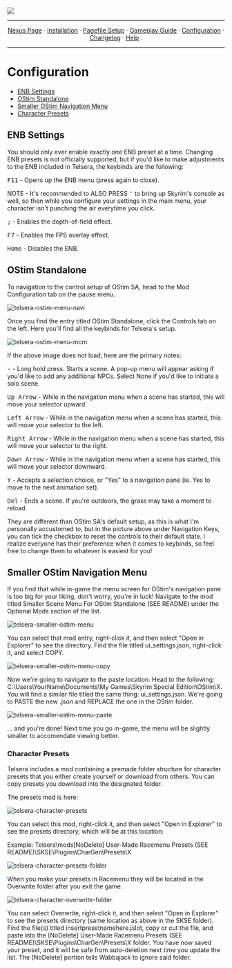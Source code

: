 <img src="https://i.imgur.com/kW90Y5Y.png" target="_blank">

---

<p align="center">
  <a href="https://www.nexusmods.com/skyrimspecialedition/mods/149944">Nexus Page</a> ·
  <a href="README.md">Installation</a> ·
  <a href="PAGEFILE.md">Pagefile Setup</a> ·
  <a href="GAMEPLAY.md">Gameplay Guide</a> ·
  <a href="CONFIGURATION.md">Configuration</a> ·
  <a href="CHANGELOG.md">Changelog</a> ·
  <a href="HELP.md">Help</a> .
</p>

---

# Configuration

- [ENB Settings](#ENB)
- [OStim Standalone](#OStim-SA)
- [Smaller OStim Navigation Menu](#OStim-Navi)
- [Character Presets](#character-presets)


## ENB Settings

You should only ever enable exactly one ENB preset at a time. Changing ENB presets is not officially supported, but if you'd like to make adjustments to the ENB included in Telsera, the keybinds are the following:

<kbd>F11</kbd> - Opens up the ENB menu (press again to close). 
 
NOTE - It's recommended to ALSO PRESS  <kbd>'</kbd> to bring up Skyrim's console as well, so then while you configure your settings in the main menu, your character isn't punching the air everytime you click.

<kbd>;</kbd> - Enables the depth-of-field effect. 

<kbd>F7</kbd> - Enables the FPS overlay effect. 

<kbd>Home</kbd> - Disables the ENB. 

## OStim Standalone

To navigation to the control setup of OStim SA, head to the Mod Configuration tab on the pause menu.

![telsera-ostim-menu-navi](https://i.imgur.com/CyERQE1.png)

Once you find the entry titled OStim Standalone, click the Controls tab on the left. Here you'll find all the keybinds for Telsera's setup.

![telsera-ostim-menu-mcm](https://i.imgur.com/tL9fvkR.png)

If the above image does not load, here are the primary notes:

<kbd>-</kbd> - Long hold press. Starts a scene. A pop-up menu will appear asking if you'd like to add any additional NPCs. Select None if you'd like to initiate a solo scene.

<kbd>Up Arrow</kbd> - While in the navigation menu when a scene has started, this will move your selector upward.

<kbd>Left Arrow</kbd> - While in the navigation menu when a scene has started, this will move your selector to the left.

<kbd>Right Arrow</kbd> - While in the navigation menu when a scene has started, this will move your selector to the right.

<kbd>Down Arrow</kbd> - While in the navigation menu when a scene has started, this will move your selector downward.

<kbd>Y</kbd> - Accepts a selection choice, or "Yes" to a navigation pane (ie. Yes to move to the next animation set).

<kbd>Del</kbd> - Ends a scene. If you're outdoors, the grass may take a moment to reload.

They are different than OStim SA's default setup, as this is what I'm personally accustomed to, but in the picture above under Navigation Keys, you can tick the checkbox to reset the controls to their default state. I realize everyone has their preference when it comes to keybinds, so feel free to change them to whatever is easiest for you!

## Smaller OStim Navigation Menu

If you find that while in-game the menu screen for OStim's navigation pane is too big for your liking, don't worry, you're in luck! Navigate to the mod titled Smaller Scene Menu For OStim Standalone (SEE README) under the Optional Mods section of the list. 

![telsera-smaller-ostim-menu](https://i.imgur.com/XTUqhGZ.png)

You can select that mod entry, right-click it, and then select "Open in Explorer" to see the directory. Find the file titled ui_settings.json, right-click it, and select COPY.

![telsera-smaller-ostim-menu-copy](https://i.imgur.com/ehhznIP.png)

Now we're going to navigate to the paste location. Head to the following: C:\Users\YourName\Documents\My Games\Skyrim Special Edition\OStim\X. You will find a similar file titled the same thing: ui_settings.json. We're going to PASTE the new .json and REPLACE the one in the OStim folder. 

![telsera-smaller-ostim-menu-paste](https://i.imgur.com/b4T2ln4.png)

... and you're done! Next time you go in-game, the menu will be slightly smaller to accomendate viewing better.

### Character Presets

Telsera includes a mod containing a premade folder structure for character presets that you either create yourself or download from others. You can copy presets you download into the designated folder. 

The presets mod is here:

![telsera-character-presets](https://i.imgur.com/p6M8AOG.png)

You can select this mod, right-click it, and then select "Open in Explorer" to see the presets directory, which will be at this location:

Example: Telsera\mods\[NoDelete] User-Made Racemenu Presets (SEE README)\SKSE\Plugins\CharGen\Presets\X

![telsera-character-presets-folder](https://i.imgur.com/x1n5llZ.png)

When you make your presets in Racemenu they will be located in the Overwrite folder after you exit the game. 

![telsera-character-overwrite-folder](https://i.imgur.com/wSJ4MIQ.png)

You can select Overwrite, right-click it, and then select "Open in Explorer" to see the presets directory (same location as above in the SKSE folder). Find the file(s) titled insertpresetnamehere.jslot, copy or cut the file, and paste into the [NoDelete] User-Made Racemenu Presets (SEE README)\SKSE\Plugins\CharGen\Presets\X folder. You have now saved your preset, and it will be safe from auto-deletion next time you update the list. The [NoDelete] portion tells Wabbajack to ignore said folder.
